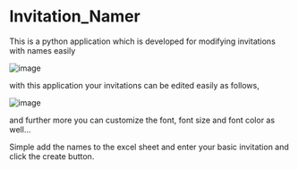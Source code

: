 # Invitation_Namer
This is a python application which is developed for modifying invitations with names easily

![image](https://user-images.githubusercontent.com/73780258/231251207-5ee21508-b81c-4602-8224-d20e44d9c12a.png)

with this application your invitations can be edited easily as follows,

![image](https://user-images.githubusercontent.com/73780258/231251627-68102885-4304-4384-ae18-061afcc7d9ff.png)

and further more you can customize the font, font size and font color as well...

Simple add the names to the excel sheet and enter your basic invitation and click the create button.
